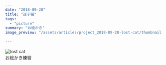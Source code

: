 ```yaml
---
date: "2018-09-28"
title: "迷子猫"
tags:
  - "picture"
summary: "お絵かき"
image_preview: "/assets/articles/project_2018-09-28-lost-cat/thumbnail.png"

---
```


![lost cat](/assets/articles/project_2018-09-28-lost-cat/IMG_0100.png)
　  
お絵かき練習